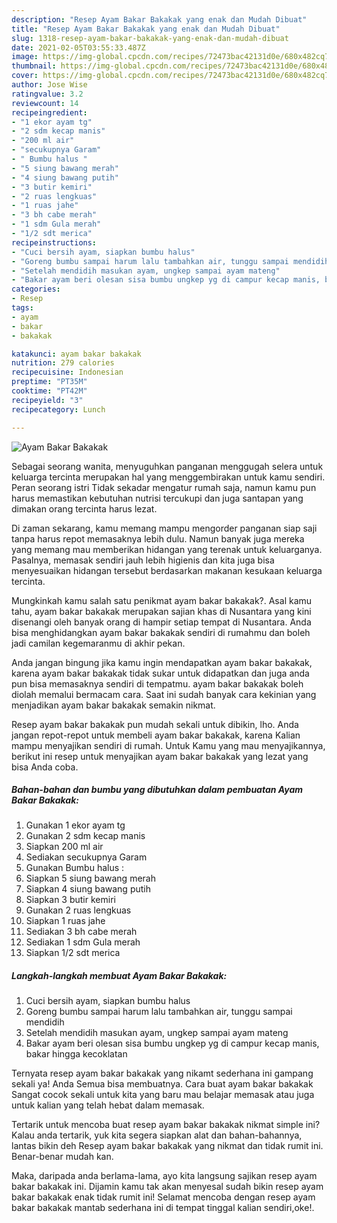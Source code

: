 ```yaml
---
description: "Resep Ayam Bakar Bakakak yang enak dan Mudah Dibuat"
title: "Resep Ayam Bakar Bakakak yang enak dan Mudah Dibuat"
slug: 1318-resep-ayam-bakar-bakakak-yang-enak-dan-mudah-dibuat
date: 2021-02-05T03:55:33.487Z
image: https://img-global.cpcdn.com/recipes/72473bac42131d0e/680x482cq70/ayam-bakar-bakakak-foto-resep-utama.jpg
thumbnail: https://img-global.cpcdn.com/recipes/72473bac42131d0e/680x482cq70/ayam-bakar-bakakak-foto-resep-utama.jpg
cover: https://img-global.cpcdn.com/recipes/72473bac42131d0e/680x482cq70/ayam-bakar-bakakak-foto-resep-utama.jpg
author: Jose Wise
ratingvalue: 3.2
reviewcount: 14
recipeingredient:
- "1 ekor ayam tg"
- "2 sdm kecap manis"
- "200 ml air"
- "secukupnya Garam"
- " Bumbu halus "
- "5 siung bawang merah"
- "4 siung bawang putih"
- "3 butir kemiri"
- "2 ruas lengkuas"
- "1 ruas jahe"
- "3 bh cabe merah"
- "1 sdm Gula merah"
- "1/2 sdt merica"
recipeinstructions:
- "Cuci bersih ayam, siapkan bumbu halus"
- "Goreng bumbu sampai harum lalu tambahkan air, tunggu sampai mendidih"
- "Setelah mendidih masukan ayam, ungkep sampai ayam mateng"
- "Bakar ayam beri olesan sisa bumbu ungkep yg di campur kecap manis, bakar hingga kecoklatan"
categories:
- Resep
tags:
- ayam
- bakar
- bakakak

katakunci: ayam bakar bakakak 
nutrition: 279 calories
recipecuisine: Indonesian
preptime: "PT35M"
cooktime: "PT42M"
recipeyield: "3"
recipecategory: Lunch

---
```



![Ayam Bakar Bakakak](https://img-global.cpcdn.com/recipes/72473bac42131d0e/680x482cq70/ayam-bakar-bakakak-foto-resep-utama.jpg)

Sebagai seorang wanita, menyuguhkan panganan menggugah selera untuk keluarga tercinta merupakan hal yang menggembirakan untuk kamu sendiri. Peran seorang istri Tidak sekadar mengatur rumah saja, namun kamu pun harus memastikan kebutuhan nutrisi tercukupi dan juga santapan yang dimakan orang tercinta harus lezat.

Di zaman  sekarang, kamu memang mampu mengorder panganan siap saji tanpa harus repot memasaknya lebih dulu. Namun banyak juga mereka yang memang mau memberikan hidangan yang terenak untuk keluarganya. Pasalnya, memasak sendiri jauh lebih higienis dan kita juga bisa menyesuaikan hidangan tersebut berdasarkan makanan kesukaan keluarga tercinta. 



Mungkinkah kamu salah satu penikmat ayam bakar bakakak?. Asal kamu tahu, ayam bakar bakakak merupakan sajian khas di Nusantara yang kini disenangi oleh banyak orang di hampir setiap tempat di Nusantara. Anda bisa menghidangkan ayam bakar bakakak sendiri di rumahmu dan boleh jadi camilan kegemaranmu di akhir pekan.

Anda jangan bingung jika kamu ingin mendapatkan ayam bakar bakakak, karena ayam bakar bakakak tidak sukar untuk didapatkan dan juga anda pun bisa memasaknya sendiri di tempatmu. ayam bakar bakakak boleh diolah memalui bermacam cara. Saat ini sudah banyak cara kekinian yang menjadikan ayam bakar bakakak semakin nikmat.

Resep ayam bakar bakakak pun mudah sekali untuk dibikin, lho. Anda jangan repot-repot untuk membeli ayam bakar bakakak, karena Kalian mampu menyajikan sendiri di rumah. Untuk Kamu yang mau menyajikannya, berikut ini resep untuk menyajikan ayam bakar bakakak yang lezat yang bisa Anda coba.

<!--inarticleads1-->

##### Bahan-bahan dan bumbu yang dibutuhkan dalam pembuatan Ayam Bakar Bakakak:

1. Gunakan 1 ekor ayam tg
1. Gunakan 2 sdm kecap manis
1. Siapkan 200 ml air
1. Sediakan secukupnya Garam
1. Gunakan  Bumbu halus :
1. Siapkan 5 siung bawang merah
1. Siapkan 4 siung bawang putih
1. Siapkan 3 butir kemiri
1. Gunakan 2 ruas lengkuas
1. Siapkan 1 ruas jahe
1. Sediakan 3 bh cabe merah
1. Sediakan 1 sdm Gula merah
1. Siapkan 1/2 sdt merica




<!--inarticleads2-->

##### Langkah-langkah membuat Ayam Bakar Bakakak:

1. Cuci bersih ayam, siapkan bumbu halus
1. Goreng bumbu sampai harum lalu tambahkan air, tunggu sampai mendidih
1. Setelah mendidih masukan ayam, ungkep sampai ayam mateng
1. Bakar ayam beri olesan sisa bumbu ungkep yg di campur kecap manis, bakar hingga kecoklatan




Ternyata resep ayam bakar bakakak yang nikamt sederhana ini gampang sekali ya! Anda Semua bisa membuatnya. Cara buat ayam bakar bakakak Sangat cocok sekali untuk kita yang baru mau belajar memasak atau juga untuk kalian yang telah hebat dalam memasak.

Tertarik untuk mencoba buat resep ayam bakar bakakak nikmat simple ini? Kalau anda tertarik, yuk kita segera siapkan alat dan bahan-bahannya, lantas bikin deh Resep ayam bakar bakakak yang nikmat dan tidak rumit ini. Benar-benar mudah kan. 

Maka, daripada anda berlama-lama, ayo kita langsung sajikan resep ayam bakar bakakak ini. Dijamin kamu tak akan menyesal sudah bikin resep ayam bakar bakakak enak tidak rumit ini! Selamat mencoba dengan resep ayam bakar bakakak mantab sederhana ini di tempat tinggal kalian sendiri,oke!.

